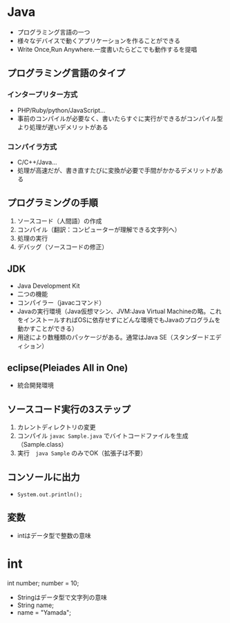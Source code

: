 # Java
- プログラミング言語の一つ
- 様々なデバイスで動くアプリケーションを作ることができる
- Write Once,Run Anywhere.一度書いたらどこでも動作するを提唱

## プログラミング言語のタイプ
### インタープリター方式
- PHP/Ruby/python/JavaScript...
- 事前のコンパイルが必要なく、書いたらすぐに実行ができるがコンパイル型より処理が遅いデメリットがある

### コンパイラ方式
- C/C++/Java...
- 処理が高速だが、書き直すたびに変換が必要で手間がかかるデメリットがある

## プログラミングの手順
1. ソースコード（人間語）の作成
2. コンパイル（翻訳：コンピューターが理解できる文字列へ）
3. 処理の実行
4. デバッグ（ソースコードの修正）

## JDK
- Java Development Kit
- 二つの機能
- コンパイラー（javacコマンド）
- Javaの実行環境（Java仮想マシン、JVM:Java Virtual Machineの略。これをインストールすればOSに依存せずにどんな環境でもJavaのプログラムを動かすことができる）
- 用途により数種類のパッケージがある。通常はJava SE（スタンダードエディション）

## eclipse(Pleiades All in One)
- 統合開発環境

## ソースコード実行の3ステップ
1. カレントディレクトリの変更
2. コンパイル `javac Sample.java` でバイトコードファイルを生成（Sample.class）
3. 実行　`java Sample` のみでOK（拡張子は不要）


## コンソールに出力
- `System.out.println();`

## 変数
- intはデータ型で整数の意味
#  int
  int number;
  number = 10;

- Stringはデータ型で文字列の意味
- String name;
- name = "Yamada";
